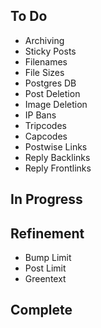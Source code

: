 ## To Do

- Archiving
- Sticky Posts
- Filenames
- File Sizes
- Postgres DB
- Post Deletion
- Image Deletion
- IP Bans
- Tripcodes
- Capcodes
- Postwise Links
- Reply Backlinks
- Reply Frontlinks

## In Progress


## Refinement

- Bump Limit
- Post Limit
- Greentext

## Complete

